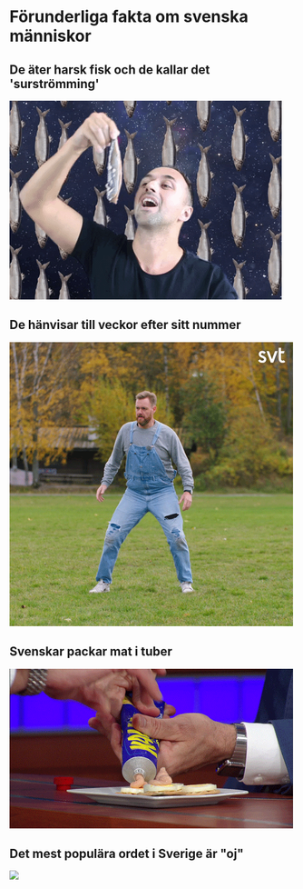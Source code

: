 # Förunderliga fakta om svenska människor

## De äter harsk fisk och de kallar det 'surströmming'

![](./gifs/herring1.gif)
 
## De hänvisar till veckor efter sitt nummer

![](./gifs/sommar.gif)

## Svenskar packar mat i tuber

![](./gifs/tuber.gif)

## Det mest populära ordet i Sverige är "oj"

![](./gifs/karl_gustaf.gif)
